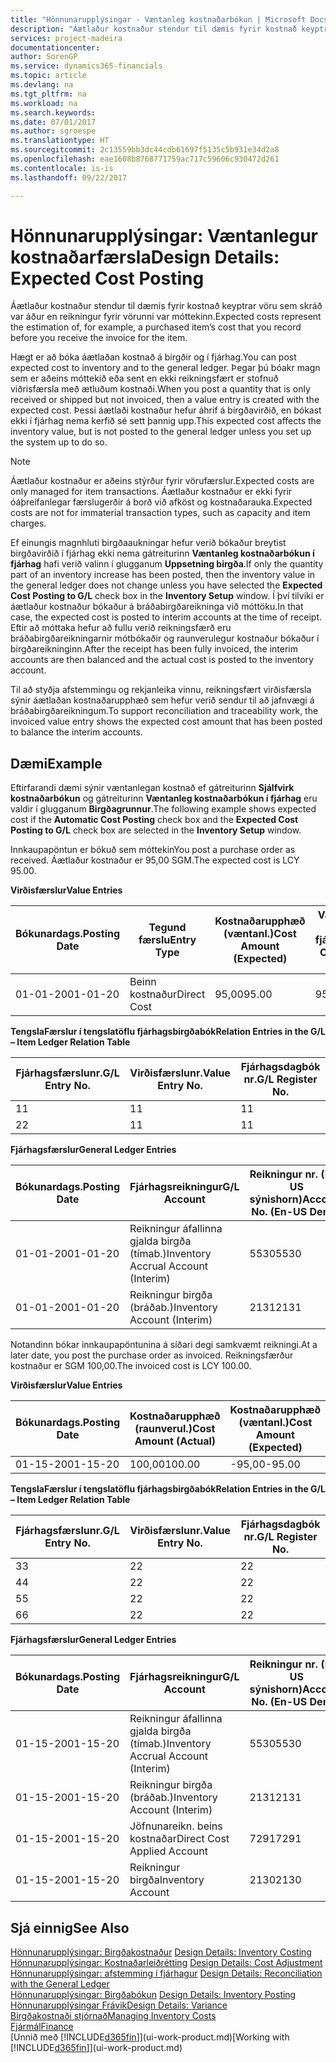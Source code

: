 ```yaml
---
title: "Hönnunarupplýsingar - Væntanleg kostnaðarbókun | Microsoft Docs"
description: "Áætlaður kostnaður stendur til dæmis fyrir kostnað keyptrar vöru sem skráð var áður en reikningur fyrir vörunni var móttekinn."
services: project-madeira
documentationcenter: 
author: SorenGP
ms.service: dynamics365-financials
ms.topic: article
ms.devlang: na
ms.tgt_pltfrm: na
ms.workload: na
ms.search.keywords: 
ms.date: 07/01/2017
ms.author: sgroespe
ms.translationtype: HT
ms.sourcegitcommit: 2c13559bb3dc44cdb61697f5135c5b931e34d2a8
ms.openlocfilehash: eae1608b8768771759ac717c59606c930472d261
ms.contentlocale: is-is
ms.lasthandoff: 09/22/2017

---
```

# <a name="design-details-expected-cost-posting"></a><span data-ttu-id="988b8-103">Hönnunarupplýsingar: Væntanlegur kostnaðarfærsla</span><span class="sxs-lookup"><span data-stu-id="988b8-103">Design Details: Expected Cost Posting</span></span>
<span data-ttu-id="988b8-104">Áætlaður kostnaður stendur til dæmis fyrir kostnað keyptrar vöru sem skráð var áður en reikningur fyrir vörunni var móttekinn.</span><span class="sxs-lookup"><span data-stu-id="988b8-104">Expected costs represent the estimation of, for example, a purchased item’s cost that you record before you receive the invoice for the item.</span></span>  

 <span data-ttu-id="988b8-105">Hægt er að bóka áætlaðan kostnað á birgðir og í fjárhag.</span><span class="sxs-lookup"><span data-stu-id="988b8-105">You can post expected cost to inventory and to the general ledger.</span></span> <span data-ttu-id="988b8-106">Þegar þú bóakr magn sem er aðeins móttekið eða sent en ekki reikningsfært er stofnuð viðrisfærsla með ætluðum kostnaði.</span><span class="sxs-lookup"><span data-stu-id="988b8-106">When you post a quantity that is only received or shipped but not invoiced, then a value entry is created with the expected cost.</span></span> <span data-ttu-id="988b8-107">Þessi áætlaði kostnaður hefur áhrif á birgðavirðið, en bókast ekki í fjárhag nema kerfið sé sett þannig upp.</span><span class="sxs-lookup"><span data-stu-id="988b8-107">This expected cost affects the inventory value, but is not posted to the general ledger unless you set up the system up to do so.</span></span>  

> [!NOTE]  
>  <span data-ttu-id="988b8-108">Áætlaður kostnaður er aðeins stýrður fyrir vörufærslur.</span><span class="sxs-lookup"><span data-stu-id="988b8-108">Expected costs are only managed for item transactions.</span></span> <span data-ttu-id="988b8-109">Áætlaður kostnaður er ekki fyrir óáþreifanlegar færslugerðir á borð við afköst og kostnaðarauka.</span><span class="sxs-lookup"><span data-stu-id="988b8-109">Expected costs are not for immaterial transaction types, such as capacity and item charges.</span></span>  

 <span data-ttu-id="988b8-110">Ef einungis magnhluti birgðaaukningar hefur verið bókaður breytist birgðavirðið í fjárhag ekki nema gátreiturinn **Væntanleg kostnaðarbókun í fjárhag** hafi verið valinn í glugganum **Uppsetning birgða**.</span><span class="sxs-lookup"><span data-stu-id="988b8-110">If only the quantity part of an inventory increase has been posted, then the inventory value in the general ledger does not change unless you have selected the **Expected Cost Posting to G/L** check box in the **Inventory Setup** window.</span></span> <span data-ttu-id="988b8-111">Í því tilviki er áætlaður kostnaður bókaður á bráðabirgðareikninga við móttöku.</span><span class="sxs-lookup"><span data-stu-id="988b8-111">In that case, the expected cost is posted to interim accounts at the time of receipt.</span></span> <span data-ttu-id="988b8-112">Eftir að móttaka hefur að fullu verið reikningsfærð eru bráðabirgðareikningarnir mótbókaðir og raunverulegur kostnaður bókaður í birgðareikninginn.</span><span class="sxs-lookup"><span data-stu-id="988b8-112">After the receipt has been fully invoiced, the interim accounts are then balanced and the actual cost is posted to the inventory account.</span></span>  

 <span data-ttu-id="988b8-113">Til að styðja afstemmingu og rekjanleika vinnu, reikningsfært virðisfærsla sýnir áætlaðan kostnaðarupphæð sem hefur verið sendur til að jafnvægi á bráðabirgðareikningum.</span><span class="sxs-lookup"><span data-stu-id="988b8-113">To support reconciliation and traceability work, the invoiced value entry shows the expected cost amount that has been posted to balance the interim accounts.</span></span>  

## <a name="example"></a><span data-ttu-id="988b8-114">Dæmi</span><span class="sxs-lookup"><span data-stu-id="988b8-114">Example</span></span>  
 <span data-ttu-id="988b8-115">Eftirfarandi dæmi sýnir væntanlegan kostnað ef gátreiturinn **Sjálfvirk kostnaðarbókun** og gátreiturinn **Væntanleg kostnaðarbókun í fjárhag** eru valdir í glugganum **Birgðagrunnur**.</span><span class="sxs-lookup"><span data-stu-id="988b8-115">The following example shows expected cost if the **Automatic Cost Posting** check box and the **Expected Cost Posting to G/L** check box are selected in the **Inventory Setup** window.</span></span>  

 <span data-ttu-id="988b8-116">Innkaupapöntun er bókuð sem móttekin</span><span class="sxs-lookup"><span data-stu-id="988b8-116">You post a purchase order as received.</span></span> <span data-ttu-id="988b8-117">Áætlaður kostnaður er 95,00 SGM.</span><span class="sxs-lookup"><span data-stu-id="988b8-117">The expected cost is LCY 95.00.</span></span>  

 <span data-ttu-id="988b8-118">**Virðisfærslur**</span><span class="sxs-lookup"><span data-stu-id="988b8-118">**Value Entries**</span></span>  

|<span data-ttu-id="988b8-119">Bókunardags.</span><span class="sxs-lookup"><span data-stu-id="988b8-119">Posting Date</span></span>|<span data-ttu-id="988b8-120">Tegund færslu</span><span class="sxs-lookup"><span data-stu-id="988b8-120">Entry Type</span></span>|<span data-ttu-id="988b8-121">Kostnaðarupphæð (væntanl.)</span><span class="sxs-lookup"><span data-stu-id="988b8-121">Cost Amount (Expected)</span></span>|<span data-ttu-id="988b8-122">Væntanl. kostn. bók. í fjárhag</span><span class="sxs-lookup"><span data-stu-id="988b8-122">Expected Cost Posted to G/L</span></span>|<span data-ttu-id="988b8-123">Væntanl. kostnaður</span><span class="sxs-lookup"><span data-stu-id="988b8-123">Expected Cost</span></span>|<span data-ttu-id="988b8-124">Birgðafærslunr.</span><span class="sxs-lookup"><span data-stu-id="988b8-124">Item Ledger Entry No.</span></span>|<span data-ttu-id="988b8-125">Færslunr.</span><span class="sxs-lookup"><span data-stu-id="988b8-125">Entry No.</span></span>|  
|------------------|----------------|------------------------------|----------------------------------|-------------------|---------------------------|---------------|  
|<span data-ttu-id="988b8-126">01-01-20</span><span class="sxs-lookup"><span data-stu-id="988b8-126">01-01-20</span></span>|<span data-ttu-id="988b8-127">Beinn kostnaður</span><span class="sxs-lookup"><span data-stu-id="988b8-127">Direct Cost</span></span>|<span data-ttu-id="988b8-128">95,00</span><span class="sxs-lookup"><span data-stu-id="988b8-128">95.00</span></span>|<span data-ttu-id="988b8-129">95,00</span><span class="sxs-lookup"><span data-stu-id="988b8-129">95.00</span></span>|<span data-ttu-id="988b8-130">Já</span><span class="sxs-lookup"><span data-stu-id="988b8-130">Yes</span></span>|<span data-ttu-id="988b8-131">1</span><span class="sxs-lookup"><span data-stu-id="988b8-131">1</span></span>|<span data-ttu-id="988b8-132">1</span><span class="sxs-lookup"><span data-stu-id="988b8-132">1</span></span>|  

 <span data-ttu-id="988b8-133">**TengslaFærslur í  tengslatöflu fjárhagsbirgðabók**</span><span class="sxs-lookup"><span data-stu-id="988b8-133">**Relation Entries in the G/L – Item Ledger Relation Table**</span></span>  

|<span data-ttu-id="988b8-134">Fjárhagsfærslunr.</span><span class="sxs-lookup"><span data-stu-id="988b8-134">G/L Entry No.</span></span>|<span data-ttu-id="988b8-135">Virðisfærslunr.</span><span class="sxs-lookup"><span data-stu-id="988b8-135">Value Entry No.</span></span>|<span data-ttu-id="988b8-136">Fjárhagsdagbók nr.</span><span class="sxs-lookup"><span data-stu-id="988b8-136">G/L Register No.</span></span>|  
|--------------------|---------------------|-----------------------|  
|<span data-ttu-id="988b8-137">1</span><span class="sxs-lookup"><span data-stu-id="988b8-137">1</span></span>|<span data-ttu-id="988b8-138">1</span><span class="sxs-lookup"><span data-stu-id="988b8-138">1</span></span>|<span data-ttu-id="988b8-139">1</span><span class="sxs-lookup"><span data-stu-id="988b8-139">1</span></span>|  
|<span data-ttu-id="988b8-140">2</span><span class="sxs-lookup"><span data-stu-id="988b8-140">2</span></span>|<span data-ttu-id="988b8-141">1</span><span class="sxs-lookup"><span data-stu-id="988b8-141">1</span></span>|<span data-ttu-id="988b8-142">1</span><span class="sxs-lookup"><span data-stu-id="988b8-142">1</span></span>|  

 <span data-ttu-id="988b8-143">**Fjárhagsfærslur**</span><span class="sxs-lookup"><span data-stu-id="988b8-143">**General Ledger Entries**</span></span>  

|<span data-ttu-id="988b8-144">Bókunardags.</span><span class="sxs-lookup"><span data-stu-id="988b8-144">Posting Date</span></span>|<span data-ttu-id="988b8-145">Fjárhagsreikningur</span><span class="sxs-lookup"><span data-stu-id="988b8-145">G/L Account</span></span>|<span data-ttu-id="988b8-146">Reikningur nr. (En-US sýnishorn)</span><span class="sxs-lookup"><span data-stu-id="988b8-146">Account No. (En-US Demo)</span></span>|<span data-ttu-id="988b8-147">Upphæð</span><span class="sxs-lookup"><span data-stu-id="988b8-147">Amount</span></span>|<span data-ttu-id="988b8-148">Færslunr.</span><span class="sxs-lookup"><span data-stu-id="988b8-148">Entry No.</span></span>|  
|------------------|------------------|---------------------------------|------------|---------------|  
|<span data-ttu-id="988b8-149">01-01-20</span><span class="sxs-lookup"><span data-stu-id="988b8-149">01-01-20</span></span>|<span data-ttu-id="988b8-150">Reikningur áfallinna gjalda birgða (tímab.)</span><span class="sxs-lookup"><span data-stu-id="988b8-150">Inventory Accrual Account (Interim)</span></span>|<span data-ttu-id="988b8-151">5530</span><span class="sxs-lookup"><span data-stu-id="988b8-151">5530</span></span>|<span data-ttu-id="988b8-152">-95,00</span><span class="sxs-lookup"><span data-stu-id="988b8-152">-95.00</span></span>|<span data-ttu-id="988b8-153">2</span><span class="sxs-lookup"><span data-stu-id="988b8-153">2</span></span>|  
|<span data-ttu-id="988b8-154">01-01-20</span><span class="sxs-lookup"><span data-stu-id="988b8-154">01-01-20</span></span>|<span data-ttu-id="988b8-155">Reikningur birgða  (bráðab.)</span><span class="sxs-lookup"><span data-stu-id="988b8-155">Inventory Account (Interim)</span></span>|<span data-ttu-id="988b8-156">2131</span><span class="sxs-lookup"><span data-stu-id="988b8-156">2131</span></span>|<span data-ttu-id="988b8-157">95,00</span><span class="sxs-lookup"><span data-stu-id="988b8-157">95.00</span></span>|<span data-ttu-id="988b8-158">1</span><span class="sxs-lookup"><span data-stu-id="988b8-158">1</span></span>|  

 <span data-ttu-id="988b8-159">Notandinn bókar innkaupapöntunina á síðari degi samkvæmt reikningi.</span><span class="sxs-lookup"><span data-stu-id="988b8-159">At a later date, you post the purchase order as invoiced.</span></span> <span data-ttu-id="988b8-160">Reikningsfærður kostnaður er SGM 100,00.</span><span class="sxs-lookup"><span data-stu-id="988b8-160">The invoiced cost is LCY 100.00.</span></span>  

 <span data-ttu-id="988b8-161">**Virðisfærslur**</span><span class="sxs-lookup"><span data-stu-id="988b8-161">**Value Entries**</span></span>  

|<span data-ttu-id="988b8-162">Bókunardags.</span><span class="sxs-lookup"><span data-stu-id="988b8-162">Posting Date</span></span>|<span data-ttu-id="988b8-163">Kostnaðarupphæð (raunverul.)</span><span class="sxs-lookup"><span data-stu-id="988b8-163">Cost Amount (Actual)</span></span>|<span data-ttu-id="988b8-164">Kostnaðarupphæð (væntanl.)</span><span class="sxs-lookup"><span data-stu-id="988b8-164">Cost Amount (Expected)</span></span>|<span data-ttu-id="988b8-165">Kostnaður bókaður í fjárhag</span><span class="sxs-lookup"><span data-stu-id="988b8-165">Cost Posted to G/L</span></span>|<span data-ttu-id="988b8-166">Væntanl. kostnaður</span><span class="sxs-lookup"><span data-stu-id="988b8-166">Expected Cost</span></span>|<span data-ttu-id="988b8-167">Birgðafærslunr.</span><span class="sxs-lookup"><span data-stu-id="988b8-167">Item Ledger Entry No.</span></span>|<span data-ttu-id="988b8-168">Færslunr.</span><span class="sxs-lookup"><span data-stu-id="988b8-168">Entry No.</span></span>|  
|------------------|----------------------------|------------------------------|-------------------------|-------------------|---------------------------|---------------|  
|<span data-ttu-id="988b8-169">01-15-20</span><span class="sxs-lookup"><span data-stu-id="988b8-169">01-15-20</span></span>|<span data-ttu-id="988b8-170">100,00</span><span class="sxs-lookup"><span data-stu-id="988b8-170">100.00</span></span>|<span data-ttu-id="988b8-171">-95,00</span><span class="sxs-lookup"><span data-stu-id="988b8-171">-95.00</span></span>|<span data-ttu-id="988b8-172">100,00</span><span class="sxs-lookup"><span data-stu-id="988b8-172">100.00</span></span>|<span data-ttu-id="988b8-173">Nei</span><span class="sxs-lookup"><span data-stu-id="988b8-173">No</span></span>|<span data-ttu-id="988b8-174">1</span><span class="sxs-lookup"><span data-stu-id="988b8-174">1</span></span>|<span data-ttu-id="988b8-175">2</span><span class="sxs-lookup"><span data-stu-id="988b8-175">2</span></span>|  

 <span data-ttu-id="988b8-176">**TengslaFærslur í  tengslatöflu fjárhagsbirgðabók**</span><span class="sxs-lookup"><span data-stu-id="988b8-176">**Relation Entries in the G/L – Item Ledger Relation Table**</span></span>  

|<span data-ttu-id="988b8-177">Fjárhagsfærslunr.</span><span class="sxs-lookup"><span data-stu-id="988b8-177">G/L Entry No.</span></span>|<span data-ttu-id="988b8-178">Virðisfærslunr.</span><span class="sxs-lookup"><span data-stu-id="988b8-178">Value Entry No.</span></span>|<span data-ttu-id="988b8-179">Fjárhagsdagbók nr.</span><span class="sxs-lookup"><span data-stu-id="988b8-179">G/L Register No.</span></span>|  
|--------------------|---------------------|-----------------------|  
|<span data-ttu-id="988b8-180">3</span><span class="sxs-lookup"><span data-stu-id="988b8-180">3</span></span>|<span data-ttu-id="988b8-181">2</span><span class="sxs-lookup"><span data-stu-id="988b8-181">2</span></span>|<span data-ttu-id="988b8-182">2</span><span class="sxs-lookup"><span data-stu-id="988b8-182">2</span></span>|  
|<span data-ttu-id="988b8-183">4</span><span class="sxs-lookup"><span data-stu-id="988b8-183">4</span></span>|<span data-ttu-id="988b8-184">2</span><span class="sxs-lookup"><span data-stu-id="988b8-184">2</span></span>|<span data-ttu-id="988b8-185">2</span><span class="sxs-lookup"><span data-stu-id="988b8-185">2</span></span>|  
|<span data-ttu-id="988b8-186">5</span><span class="sxs-lookup"><span data-stu-id="988b8-186">5</span></span>|<span data-ttu-id="988b8-187">2</span><span class="sxs-lookup"><span data-stu-id="988b8-187">2</span></span>|<span data-ttu-id="988b8-188">2</span><span class="sxs-lookup"><span data-stu-id="988b8-188">2</span></span>|  
|<span data-ttu-id="988b8-189">6</span><span class="sxs-lookup"><span data-stu-id="988b8-189">6</span></span>|<span data-ttu-id="988b8-190">2</span><span class="sxs-lookup"><span data-stu-id="988b8-190">2</span></span>|<span data-ttu-id="988b8-191">2</span><span class="sxs-lookup"><span data-stu-id="988b8-191">2</span></span>|  

 <span data-ttu-id="988b8-192">**Fjárhagsfærslur**</span><span class="sxs-lookup"><span data-stu-id="988b8-192">**General Ledger Entries**</span></span>  

|<span data-ttu-id="988b8-193">Bókunardags.</span><span class="sxs-lookup"><span data-stu-id="988b8-193">Posting Date</span></span>|<span data-ttu-id="988b8-194">Fjárhagsreikningur</span><span class="sxs-lookup"><span data-stu-id="988b8-194">G/L Account</span></span>|<span data-ttu-id="988b8-195">Reikningur nr. (En-US sýnishorn)</span><span class="sxs-lookup"><span data-stu-id="988b8-195">Account No. (En-US Demo)</span></span>|<span data-ttu-id="988b8-196">Upphæð</span><span class="sxs-lookup"><span data-stu-id="988b8-196">Amount</span></span>|<span data-ttu-id="988b8-197">Færslunr.</span><span class="sxs-lookup"><span data-stu-id="988b8-197">Entry No.</span></span>|  
|------------------|------------------|---------------------------------|------------|---------------|  
|<span data-ttu-id="988b8-198">01-15-20</span><span class="sxs-lookup"><span data-stu-id="988b8-198">01-15-20</span></span>|<span data-ttu-id="988b8-199">Reikningur áfallinna gjalda birgða (tímab.)</span><span class="sxs-lookup"><span data-stu-id="988b8-199">Inventory Accrual Account (Interim)</span></span>|<span data-ttu-id="988b8-200">5530</span><span class="sxs-lookup"><span data-stu-id="988b8-200">5530</span></span>|<span data-ttu-id="988b8-201">95,00</span><span class="sxs-lookup"><span data-stu-id="988b8-201">95.00</span></span>|<span data-ttu-id="988b8-202">4</span><span class="sxs-lookup"><span data-stu-id="988b8-202">4</span></span>|  
|<span data-ttu-id="988b8-203">01-15-20</span><span class="sxs-lookup"><span data-stu-id="988b8-203">01-15-20</span></span>|<span data-ttu-id="988b8-204">Reikningur birgða  (bráðab.)</span><span class="sxs-lookup"><span data-stu-id="988b8-204">Inventory Account (Interim)</span></span>|<span data-ttu-id="988b8-205">2131</span><span class="sxs-lookup"><span data-stu-id="988b8-205">2131</span></span>|<span data-ttu-id="988b8-206">-95,00</span><span class="sxs-lookup"><span data-stu-id="988b8-206">-95.00</span></span>|<span data-ttu-id="988b8-207">3</span><span class="sxs-lookup"><span data-stu-id="988b8-207">3</span></span>|  
|<span data-ttu-id="988b8-208">01-15-20</span><span class="sxs-lookup"><span data-stu-id="988b8-208">01-15-20</span></span>|<span data-ttu-id="988b8-209">Jöfnunareikn. beins kostnaðar</span><span class="sxs-lookup"><span data-stu-id="988b8-209">Direct Cost Applied Account</span></span>|<span data-ttu-id="988b8-210">7291</span><span class="sxs-lookup"><span data-stu-id="988b8-210">7291</span></span>|<span data-ttu-id="988b8-211">-100</span><span class="sxs-lookup"><span data-stu-id="988b8-211">-100</span></span>|<span data-ttu-id="988b8-212">6</span><span class="sxs-lookup"><span data-stu-id="988b8-212">6</span></span>|  
|<span data-ttu-id="988b8-213">01-15-20</span><span class="sxs-lookup"><span data-stu-id="988b8-213">01-15-20</span></span>|<span data-ttu-id="988b8-214">Reikningur birgða</span><span class="sxs-lookup"><span data-stu-id="988b8-214">Inventory Account</span></span>|<span data-ttu-id="988b8-215">2130</span><span class="sxs-lookup"><span data-stu-id="988b8-215">2130</span></span>|<span data-ttu-id="988b8-216">100</span><span class="sxs-lookup"><span data-stu-id="988b8-216">100</span></span>|<span data-ttu-id="988b8-217">5</span><span class="sxs-lookup"><span data-stu-id="988b8-217">5</span></span>|  

## <a name="see-also"></a><span data-ttu-id="988b8-218">Sjá einnig</span><span class="sxs-lookup"><span data-stu-id="988b8-218">See Also</span></span>
 <span data-ttu-id="988b8-219">[Hönnunarupplýsingar: Birgðakostnaður](design-details-inventory-costing.md) </span><span class="sxs-lookup"><span data-stu-id="988b8-219">[Design Details: Inventory Costing](design-details-inventory-costing.md) </span></span>  
 <span data-ttu-id="988b8-220">[Hönnunarupplýsingar: Kostnaðarleiðrétting](design-details-cost-adjustment.md) </span><span class="sxs-lookup"><span data-stu-id="988b8-220">[Design Details: Cost Adjustment](design-details-cost-adjustment.md) </span></span>  
 <span data-ttu-id="988b8-221">[Hönnunarupplýsingar: afstemming í fjárhagur](design-details-reconciliation-with-the-general-ledger.md) </span><span class="sxs-lookup"><span data-stu-id="988b8-221">[Design Details: Reconciliation with the General Ledger](design-details-reconciliation-with-the-general-ledger.md) </span></span>  
 <span data-ttu-id="988b8-222">[Hönnunarupplýsingar: Birgðabókun](design-details-inventory-posting.md) </span><span class="sxs-lookup"><span data-stu-id="988b8-222">[Design Details: Inventory Posting](design-details-inventory-posting.md) </span></span>  
 [<span data-ttu-id="988b8-223">Hönnunarupplýsingar Frávik</span><span class="sxs-lookup"><span data-stu-id="988b8-223">Design Details: Variance</span></span>](design-details-variance.md)  
 [<span data-ttu-id="988b8-224">Birgðakostnaði stjórnað</span><span class="sxs-lookup"><span data-stu-id="988b8-224">Managing Inventory Costs</span></span>](finance-manage-inventory-costs.md)  
 [<span data-ttu-id="988b8-225">Fjármál</span><span class="sxs-lookup"><span data-stu-id="988b8-225">Finance</span></span>](finance.md)  
 <span data-ttu-id="988b8-226">[Unnið með [!INCLUDE[d365fin](includes/d365fin_md.md)]](ui-work-product.md)</span><span class="sxs-lookup"><span data-stu-id="988b8-226">[Working with [!INCLUDE[d365fin](includes/d365fin_md.md)]](ui-work-product.md)</span></span>

